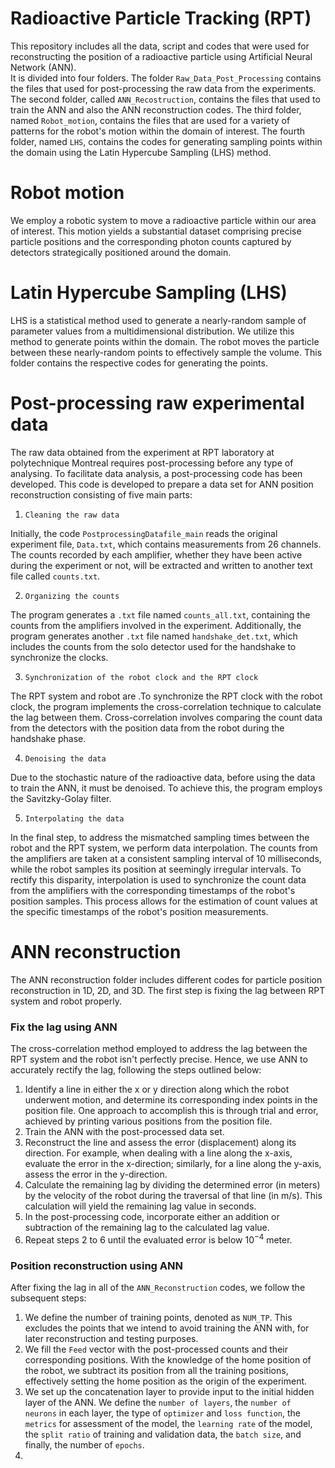 # Radioactive Particle Tracking (RPT)

This repository includes all the data, script and codes that were used for reconstructing the position of a radioactive particle using Artificial Neural Network (ANN).\
It is divided into four folders. The folder `Raw_Data_Post_Processing` contains the files that used for post-processing the raw data from the experiments. The second folder, called `ANN_Recostruction`, contains the files that used to train the ANN and also the ANN reconstruction codes. The third folder, named `Robot_motion`, contains the files that are used for a variety of patterns for the robot's motion within the domain of interest. The fourth folder, named `LHS`, contains the codes for generating sampling points within the domain using the Latin Hypercube Sampling (LHS) method.

# Robot motion

We employ a robotic system to move a radioactive particle within our area of interest. This motion yields a substantial dataset comprising precise particle positions and the corresponding photon counts captured by detectors strategically positioned around the domain.

# Latin Hypercube Sampling (LHS)

LHS is a statistical method used to generate a nearly-random sample of parameter values from a multidimensional distribution. We utilize this method to generate points within the domain. The robot moves the particle between these nearly-random points to effectively sample the volume. This folder contains the respective codes for generating the points.

# Post-processing raw experimental data

The raw data obtained from the experiment at RPT laboratory at polytechnique Montreal requires post-processing before any type of analysing. To facilitate data analysis, a post-processing code has been developed. This code is developed to prepare a data set for ANN position reconstruction consisting of five main parts:
1. `Cleaning the raw data`
   
Initially, the code `PostprocessingDatafile_main` reads the original experiment file, `Data.txt`, which contains measurements from 26 channels. The counts recorded by each amplifier, whether they have been active during the experiment or not, will be extracted and written to another text file called `counts.txt`.

2. `Organizing the counts`
   
The program generates a `.txt` file named `counts_all.txt`, containing the counts from the amplifiers involved in the experiment. Additionally, the program generates another `.txt` file named `handshake_det.txt`, which includes the counts from the solo detector used for the handshake to synchronize the clocks.

3. `Synchronization of the robot clock and the RPT clock`
   
The RPT system and robot are .To synchronize the RPT clock with the robot clock, the program implements the cross-correlation technique to calculate the lag between them. Cross-correlation involves comparing the count data from the detectors with the position data from the robot during the handshake phase.

4. `Denoising the data`

Due to the stochastic nature of the radioactive data, before using the data to train the ANN, it must be denoised. To achieve this, the program employs the Savitzky-Golay filter.
 
5. `Interpolating the data`

In the final step, to address the mismatched sampling times between the robot and the RPT system, we perform data interpolation. The counts from the amplifiers are taken at a consistent sampling interval of 10 milliseconds, while the robot samples its position at seemingly irregular intervals. To rectify this disparity, interpolation is used to synchronize the count data from the amplifiers with the corresponding timestamps of the robot's position samples. This process allows for the estimation of count values at the specific timestamps of the robot's position measurements.


# ANN reconstruction

The ANN reconstruction folder includes different codes for particle position reconstruction in 1D, 2D, and 3D. The first step is fixing the lag between RPT system and robot properly.

### Fix the lag using ANN

The cross-correlation method employed to address the lag between the RPT system and the robot isn't perfectly precise. Hence, we use ANN to accurately rectify the lag, following the steps outlined below:
1. Identify a line in either the x or y direction along which the robot underwent motion, and determine its corresponding index points in the position file. One approach to accomplish this is through trial and error, achieved by printing various positions from the position file.
2. Train the ANN with the post-processed data set.
3. Reconstruct the line and assess the error (displacement) along its direction. For example, when dealing with a line along the x-axis, evaluate the error in the x-direction; similarly, for a line along the y-axis, assess the error in the y-direction.
4. Calculate the remaining lag by dividing the determined error (in meters) by the velocity of the robot during the traversal of that line (in m/s). This calculation will yield the remaining lag value in seconds.
5. In the post-processing code, incorporate either an addition or subtraction of the remaining lag to the calculated lag value.
6. Repeat steps 2 to 6 until the evaluated error is below $10^{-4}$ meter.

### Position reconstruction using ANN

After fixing the lag in all of the `ANN_Reconstruction` codes, we follow the subsequent steps:
1. We define the number of training points, denoted as `NUM_TP`. This excludes the points that we intend to avoid training the ANN with, for later reconstruction and testing purposes.
2. We fill the `Feed` vector with the post-processed counts and their corresponding positions. With the knowledge of the home position of the robot, we subtract its position from all the training positions, effectively setting the home position as the origin of the experiment.
3. We set up the concatenation layer to provide input to the initial hidden layer of the ANN. We define the `number of layers`, the `number of neurons` in each layer, the type of `optimizer` and `loss function`, the `metrics` for assessment of the model, the `learning rate` of the model, the `split ratio` of training and validation data, the `batch size`, and finally, the number of `epochs`.
4. 


